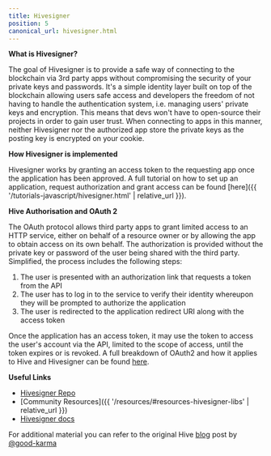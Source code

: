 ```yaml
---
title: Hivesigner
position: 5
canonical_url: hivesigner.html
---
```


**What is Hivesigner?**

The goal of Hivesigner is to provide a safe way of connecting to the blockchain via 3rd party apps without compromising the security of your private keys and passwords. It's a simple identity layer built on top of the blockchain allowing users safe access and developers the freedom of not having to handle the authentication system, i.e. managing users' private keys and encryption. This means that devs won't have to open-source their projects in order to gain user trust. When connecting to apps in this manner, neither Hivesigner nor the authorized app store the private keys as the posting key is encrypted on your cookie.

**How Hivesigner is implemented**

Hivesigner works by granting an access token to the requesting app once the application has been approved.
A full tutorial on how to set up an application, request authorization and grant access can be found [here]({{ '/tutorials-javascript/hivesigner.html' | relative_url }}).

**Hive Authorisation and OAuth 2**

The OAuth protocol allows third party apps to grant limited access to an HTTP service, either on behalf of a resource owner or by allowing the app to obtain access on its own behalf. The authorization is provided without the private key or password of the user being shared with the third party.
Simplified, the process includes the following steps:

1.  The user is presented with an authorization link that requests a token from the API
2.  The user has to log in to the service to verify their identity whereupon they will be prompted to authorize the application
3.  The user is redirected to the application redirect URI along with the access token

Once the application has an access token, it may use the token to access the user's account via the API, limited to the scope of access, until the token expires or is revoked.
A full breakdown of OAuth2 and how it applies to Hive and Hivesigner can be found [here](https://docs.hivesigner.com).

**Useful Links**

*   [Hivesigner Repo](https://github.com/ecency/hivesigner-ui)
*   [Community Resources]({{ '/resources/#resources-hivesigner-libs' | relative_url }})
*   [Hivesigner docs](https://docs.hivesigner.com)

For additional material you can refer to the original Hive [blog](https://hive.blog/hive/@good-karma/hivesigner-released-and-ready) post by [@good-karma](https://hive.blog/)
